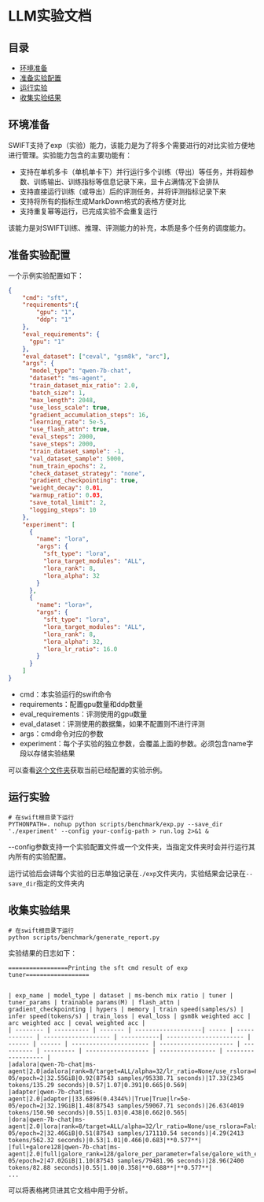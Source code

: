 # LLM实验文档

## 目录

- [环境准备](#环境准备)
- [准备实验配置](#准备实验配置)
- [运行实验](#运行试验)
- [收集实验结果](#收集试验结果)

## 环境准备

SWIFT支持了exp（实验）能力，该能力是为了将多个需要进行的对比实验方便地进行管理。实验能力包含的主要功能有：

- 支持在单机多卡（单机单卡下）并行运行多个训练（导出）等任务，并将超参数、训练输出、训练指标等信息记录下来，显卡占满情况下会排队
- 支持直接运行训练（或导出）后的评测任务，并将评测指标记录下来
- 支持将所有的指标生成MarkDown格式的表格方便对比
- 支持重复幂等运行，已完成实验不会重复运行

该能力是对SWIFT训练、推理、评测能力的补充，本质是多个任务的调度能力。

## 准备实验配置

一个示例实验配置如下：

```json
{
    "cmd": "sft",
    "requirements":{
        "gpu": "1",
        "ddp": "1"
    },
    "eval_requirements": {
      "gpu": "1"
    },
    "eval_dataset": ["ceval", "gsm8k", "arc"],
    "args": {
      "model_type": "qwen-7b-chat",
      "dataset": "ms-agent",
      "train_dataset_mix_ratio": 2.0,
      "batch_size": 1,
      "max_length": 2048,
      "use_loss_scale": true,
      "gradient_accumulation_steps": 16,
      "learning_rate": 5e-5,
      "use_flash_attn": true,
      "eval_steps": 2000,
      "save_steps": 2000,
      "train_dataset_sample": -1,
      "val_dataset_sample": 5000,
      "num_train_epochs": 2,
      "check_dataset_strategy": "none",
      "gradient_checkpointing": true,
      "weight_decay": 0.01,
      "warmup_ratio": 0.03,
      "save_total_limit": 2,
      "logging_steps": 10
    },
    "experiment": [
      {
        "name": "lora",
        "args": {
          "sft_type": "lora",
          "lora_target_modules": "ALL",
          "lora_rank": 8,
          "lora_alpha": 32
        }
      },
      {
        "name": "lora+",
        "args": {
          "sft_type": "lora",
          "lora_target_modules": "ALL",
          "lora_rank": 8,
          "lora_alpha": 32,
          "lora_lr_ratio": 16.0
        }
      }
    ]
}
```

- cmd：本实验运行的swift命令
- requirements：配置gpu数量和ddp数量
- eval_requirements：评测使用的gpu数量
- eval_dataset：评测使用的数据集，如果不配置则不进行评测
- args：cmd命令对应的参数
- experiment：每个子实验的独立参数，会覆盖上面的参数。必须包含name字段以存储实验结果

可以查看[这个文件夹](https://github.com/modelscope/swift/tree/main/scripts/benchmark/config)获取当前已经配置的实验示例。

## 运行实验

```shell
# 在swift根目录下运行
PYTHONPATH=. nohup python scripts/benchmark/exp.py --save_dir './experiment' --config your-config-path > run.log 2>&1 &
```

--config参数支持一个实验配置文件或一个文件夹，当指定文件夹时会并行运行其内所有的实验配置。

运行试验后会讲每个实验的日志单独记录在`./exp`文件夹内，实验结果会记录在`--save_dir`指定的文件夹内

## 收集实验结果

```shell
# 在swift根目录下运行
python scripts/benchmark/generate_report.py
```

实验结果的日志如下：

```text
=================Printing the sft cmd result of exp tuner==================


| exp_name | model_type | dataset | ms-bench mix ratio | tuner | tuner_params | trainable params(M) | flash_attn | gradient_checkpointing | hypers | memory | train speed(samples/s) | infer speed(tokens/s) | train_loss | eval_loss | gsm8k weighted acc | arc weighted acc | ceval weighted acc |
| -------- | ---------- | ------- | -------------------| ----- | ------------ | ------------------- | -----------| ---------------------- | ------ | ------ | ---------------------- | --------------------- | ---------- | --------- | ------------------ | ---------------- | ------------------ |
|adalora|qwen-7b-chat|ms-agent|2.0|adalora|rank=8/target=ALL/alpha=32/lr_ratio=None/use_rslora=False/use_dora=False|26.8389(0.3464%)|True|True|lr=5e-05/epoch=2|32.55GiB|0.92(87543 samples/95338.71 seconds)|17.33(2345 tokens/135.29 seconds)|0.57|1.07|0.391|0.665|0.569|
|adapter|qwen-7b-chat|ms-agent|2.0|adapter||33.6896(0.4344%)|True|True|lr=5e-05/epoch=2|32.19GiB|1.48(87543 samples/59067.71 seconds)|26.63(4019 tokens/150.90 seconds)|0.55|1.03|0.438|0.662|0.565|
|dora|qwen-7b-chat|ms-agent|2.0|lora|rank=8/target=ALL/alpha=32/lr_ratio=None/use_rslora=False/use_dora=True|19.2512(0.2487%)|True|True|lr=5e-05/epoch=2|32.46GiB|0.51(87543 samples/171110.54 seconds)|4.29(2413 tokens/562.32 seconds)|0.53|1.01|0.466|0.683|**0.577**|
|full+galore128|qwen-7b-chat|ms-agent|2.0|full|galore_rank=128/galore_per_parameter=false/galore_with_embedding=false|7721.3245(100.0000%)|True|True|lr=5e-05/epoch=2|47.02GiB|1.10(87543 samples/79481.96 seconds)|28.96(2400 tokens/82.88 seconds)|0.55|1.00|0.358|**0.688**|**0.577**|
...
```

可以将表格拷贝进其它文档中用于分析。
